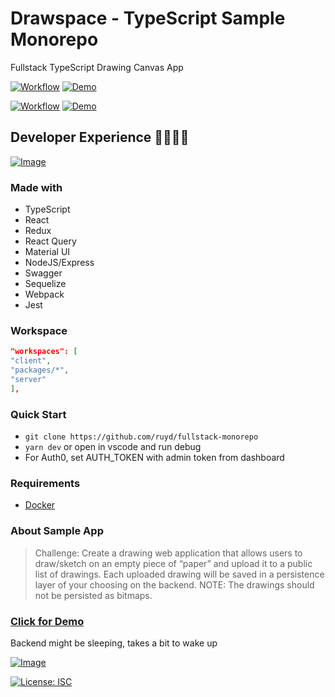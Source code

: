 # Drawspace - TypeScript Sample Monorepo

Fullstack TypeScript Drawing Canvas App

[![Workflow](https://github.com/ruyd/fullstack-monorepo/actions/workflows/deploy-client.yml/badge.svg)](https://github.com/ruyd/fullstack-monorepo/actions/workflows/deploy-client.yml)
[![Demo](https://img.shields.io/badge/Deployment-GITHUB%20PAGES-GREEN.svg)](https://ruyd.github.io/fullstack-monorepo)

[![Workflow](https://github.com/ruyd/fullstack-monorepo/actions/workflows/deploy-server.yml/badge.svg)](https://github.com/ruyd/fullstack-monorepo/actions/workflows/deploy-server.yml)
[![Demo](https://img.shields.io/badge/Deployment-HEROKU-GREEN.svg)](https://drawspace-api.herokuapp.com/docs)

## Developer Experience 🙌💕😎✨

[![Image](https://raw.githubusercontent.com/ruyd/fullstack-monorepo/master/client/src/pages/Home/images/lighthouse.png)](https://ruyd.github.io/fullstack-monorepo/draw)
### Made with

- TypeScript
- React
- Redux
- React Query
- Material UI
- NodeJS/Express
- Swagger
- Sequelize
- Webpack
- Jest
 
### Workspace

```json
"workspaces": [
"client",
"packages/*",
"server"
],
```

### Quick Start

- `git clone https://github.com/ruyd/fullstack-monorepo`
- `yarn dev` or open in vscode and run debug  
- For Auth0, set AUTH_TOKEN with admin token from dashboard

### Requirements
- [Docker](https://www.docker.com/) 
### About Sample App

> Challenge: Create a drawing web application that allows users to draw/sketch on an empty piece of “paper” and upload it to a public list of drawings.
> Each uploaded drawing will be saved in a persistence layer of your choosing on the backend.
> NOTE: The drawings should not be persisted as bitmaps.

### [Click for Demo](https://ruyd.github.io/fullstack-monorepo)

Backend might be sleeping, takes a bit to wake up

[![Image](https://raw.githubusercontent.com/ruyd/fullstack-monorepo/master/client/src/pages/Home/images/self.PNG)](https://ruyd.github.io/fullstack-monorepo/draw)

[![License: ISC](https://img.shields.io/badge/License-ISC-blue.svg)](https://opensource.org/licenses/ISC)
